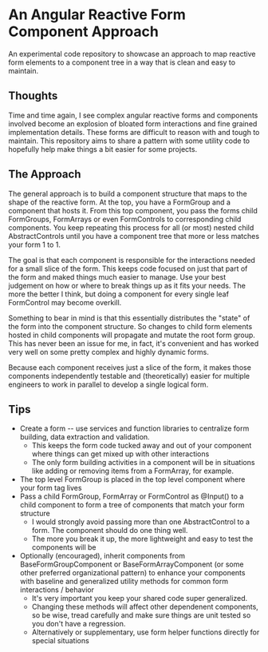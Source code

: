 # An Angular Reactive Form Component Approach

An experimental code repository to showcase an approach to map reactive form elements to a component tree in a way that is clean and easy to maintain.  

## Thoughts
Time and time again, I see complex angular reactive forms and components involved become an explosion of bloated form interactions and fine grained implementation details.  These forms are difficult to reason with and tough to maintain.  This repository aims to share a pattern with some utility code to hopefully help make things a bit easier for some projects.

## The Approach
The general approach is to build a component structure that maps to the shape of the reactive form.  At the top, you have a FormGroup and a component that hosts it.  From this top component, you pass the forms child FormGroups, FormArrays or even FormControls to corresponding child components.  You keep repeating this process for all (or most) nested child AbstractControls until you have a component tree that more or less matches your form 1 to 1.  

The goal is that each component is responsible for the interactions needed for a small slice of the form. This keeps code focused on just that part of the form and maked things much easier to manage. Use your best judgement on how or where to break things up as it fits your needs.  The more the better I think, but doing a component for every single leaf FormControl may become overkill.

Something to bear in mind is that this essentially distributes the "state" of the form into the component structure.  So changes to child form elements hosted in child components will propagate and mutate the root form group.  This has never been an issue for me, in fact, it's convenient and has worked very well on some pretty complex and highly dynamic forms.

Because each component receives just a slice of the form, it makes those components independently testable and (theoretically) easier for multiple engineers to work in parallel to develop a single logical form. 

## Tips
- Create a form -- use services and function libraries to centralize form building, data extraction and validation.
  - This keeps the form code tucked away and out of your component where things can get mixed up with other interactions
  - The only form building activities in a component will be in situations like adding or removing items from a FormArray, for example.
- The top level FormGroup is placed in the top level component where your form tag lives
- Pass a child FormGroup, FormArray or FormControl as @Input() to a child component to form a tree of components that match your form structure
    -  I would strongly avoid passing more than one AbstractControl to a form.  The component should do one thing well.
    -  The more you break it up, the more lightweight and easy to test the components will be
- Optionally (encouraged), inherit components from BaseFormGroupComponent or BaseFormArrayComponent (or some other preferred organizational pattern) to enhance your components with baseline and generalized utility methods for common form interactions / behavior
  - It's very important you keep your shared code super generalized.  
  - Changing these methods will affect other dependenent components, so be wise, tread carefully and make sure things are unit tested so you don't have a regression. 
  - Alternatively or supplementary, use form helper functions directly for special situations
